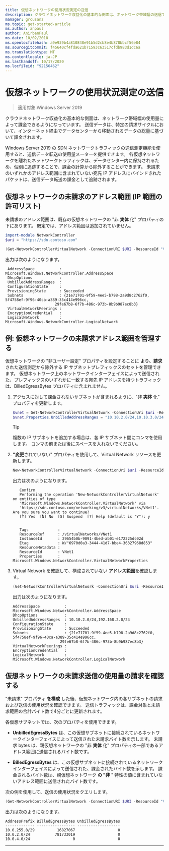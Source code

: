 ```yaml
---
title: 仮想ネットワークの使用状況測定の送信
description: クラウドネットワーク収益化の基本的な側面は、ネットワーク帯域幅の送信です。 たとえば、Microsoft Azure ビジネスモデルでの送信データ転送。 送信データは、特定の請求サイクルで、インターネット経由で Azure データセンターから移動されるデータの合計量に基づいて課金されます。
manager: grcusanz
ms.topic: get-started-article
ms.author: anpaul
author: AnirbanPaul
ms.date: 10/02/2018
ms.openlocfilehash: a9e939b4a810848e91b5d2cb8e4b878bbcf56e84
ms.sourcegitcommit: f45640cf4fda621b71593c63517cfdb983d1dc6a
ms.translationtype: MT
ms.contentlocale: ja-JP
ms.lasthandoff: 10/17/2020
ms.locfileid: "92156462"
---
```

# <a name="egress-metering-in-a-virtual-network"></a>仮想ネットワークの使用状況測定の送信

>適用対象:Windows Server 2019


クラウドネットワーク収益化の基本的な側面は、ネットワーク帯域幅の使用量によって課金できるようになっています。 送信データは、特定の請求サイクルにおいて、インターネット経由でデータセンターから移動されるデータの総量に基づいて課金されます。

Windows Server 2019 の SDN ネットワークトラフィックの送信測定機能を使用すると、送信データ転送の使用量メーターを提供できます。 各仮想ネットワークを離れたネットワークトラフィックは、データセンター内に保持されるため、個別に追跡することで、課金の計算から除外することができます。 未請求のいずれかのアドレス範囲に含まれていない宛先 IP アドレスにバインドされたパケットは、送信データ転送の課金として追跡されます。

## <a name="virtual-network-unbilled-address-ranges-allowlist-of-ip-ranges"></a>仮想ネットワークの未請求のアドレス範囲 (IP 範囲の許可リスト)

未請求のアドレス範囲は、既存の仮想ネットワークの "非 **実体** 化" プロパティの下にあります。 既定では、アドレス範囲は追加されていません。

   ```PowerShell
   import-module NetworkController
   $uri = "https://sdn.contoso.com"

   (Get-NetworkControllerVirtualNetwork -ConnectionURI $URI -ResourceId "VNet1").properties
   ```

出力は次のようになります。
   ```
    AddressSpace           : Microsoft.Windows.NetworkController.AddressSpace
    DhcpOptions            :
    UnbilledAddressRanges  :
    ConfigurationState     :
    ProvisioningState      : Succeeded
    Subnets                : {21e71701-9f59-4ee5-b798-2a9d8c2762f0, 5f4758ef-9f96-40ca-a389-35c414e996cc,
                         29fe67b8-6f7b-486c-973b-8b9b987ec8b3}
    VirtualNetworkPeerings :
    EncryptionCredential   :
    LogicalNetwork         : Microsoft.Windows.NetworkController.LogicalNetwork
   ```


## <a name="example-manage-the-unbilled-address-ranges-of-a-virtual-network"></a>例: 仮想ネットワークの未請求アドレス範囲を管理する

仮想ネットワークの "非ユーザー設定" プロパティを設定することに **より、請求** された送信測定から除外する IP サブネットプレフィックスのセットを管理できます。  仮想ネットワーク上のネットワークインターフェイスによって送信された、プレフィックスのいずれかに一致する宛先 IP アドレスを持つトラフィックは、BilledEgressBytes プロパティに含まれません。

1.  アクセスに対して課金されないサブネットが含まれるように、"非 **実体** 化" プロパティを更新します。

    ```PowerShell
    $vnet = Get-NetworkControllerVirtualNetwork -ConnectionUri $uri -ResourceID "VNet1"
    $vnet.Properties.UnbilledAddressRanges = "10.10.2.0/24,10.10.3.0/24"
    ```

    >[!TIP]
    >複数の IP サブネットを追加する場合は、各 IP サブネット間にコンマを使用します。  コンマの前または後にスペースを入れないでください。

2.  **"変更**されていない" プロパティを使用して、Virtual Network リソースを更新します。

    ```PowerShell
    New-NetworkControllerVirtualNetwork -ConnectionUri $uri -ResourceId "VNet1" -Properties $unbilled.Properties -PassInnerException
    ```

    出力は次のようになります。
      ```
         Confirm
         Performing the operation 'New-NetworkControllerVirtualNetwork' on entities of type
         'Microsoft.Windows.NetworkController.VirtualNetwork' via
         'https://sdn.contoso.com/networking/v3/virtualNetworks/VNet1'. Are you sure you want to continue?
         [Y] Yes  [N] No  [S] Suspend  [?] Help (default is "Y"): y


         Tags             :
         ResourceRef      : /virtualNetworks/VNet1
         InstanceId       : 29654b0b-9091-4bed-ab01-e172225dc02d
         Etag             : W/"6970d0a3-3444-41d7-bbe4-36327968d853"
         ResourceMetadata :
         ResourceId       : VNet1
         Properties       : Microsoft.Windows.NetworkController.VirtualNetworkProperties
      ```


3. Virtual Network を確認して、構成されていない **アドレス範囲**を確認します。

   ```PowerShell
   (Get-NetworkControllerVirtualNetwork -ConnectionUri $uri -ResourceID "VNet1").properties
   ```

   出力は次のようになります。
   ```
   AddressSpace           : Microsoft.Windows.NetworkController.AddressSpace
   DhcpOptions            :
   UnbilledAddressRanges  : 10.10.2.0/24,192.168.2.0/24
   ConfigurationState     :
   ProvisioningState      : Succeeded
   Subnets                : {21e71701-9f59-4ee5-b798-2a9d8c2762f0, 5f4758ef-9f96-40ca-a389-35c414e996cc,
                        29fe67b8-6f7b-486c-973b-8b9b987ec8b3}
   VirtualNetworkPeerings :
   EncryptionCredential   :
   LogicalNetwork         : Microsoft.Windows.NetworkController.LogicalNetwork
   ```

## <a name="check-the-billed-the-unbilled-egress-usage-of-a-virtual-network"></a>仮想ネットワークの未請求送信の使用量の請求を確認する

"未請求" プロパティ **を構成** した後、仮想ネットワーク内の各サブネットの請求および送信の使用状況を確認できます。 送信トラフィックは、課金対象と未請求範囲の合計バイト数で4分ごとに更新されます。

各仮想サブネットでは、次のプロパティを使用できます。

-   **UnbilledEgressBytes** は、この仮想サブネットに接続されているネットワークインターフェイスによって送信された未請求バイト数を示します。 未請求 bytes は、親仮想ネットワークの "非 **実体** 化" プロパティの一部であるアドレス範囲に送信されるバイト数です。

-   **BilledEgressBytes** は、この仮想サブネットに接続されているネットワークインターフェイスによって送信された、課金されたバイト数を示します。 課金されるバイト数は、親仮想ネットワーク **の "非** " 特性の値に含まれていないアドレス範囲に送信されたバイト数です。

次の例を使用して、送信の使用状況をクエリします。

```PowerShell
(Get-NetworkControllerVirtualNetwork -ConnectionURI $URI -ResourceId "VNet1").properties.subnets.properties | ft AddressPrefix,BilledEgressBytes,UnbilledEgressBytes
```

出力は次のようになります。
```
AddressPrefix BilledEgressBytes UnbilledEgressBytes
------------- ----------------- -------------------
10.0.255.8/29          16827067                   0
10.0.2.0/24           781733019                   0
10.0.4.0/24                   0                   0
```


---

